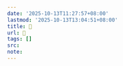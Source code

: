 ```yaml
---
date: '2025-10-13T11:27:57+08:00'
lastmod: '2025-10-13T13:04:51+08:00'
title: 󰚱
url: 󰚱
tags: []
src:
note:
---
```

